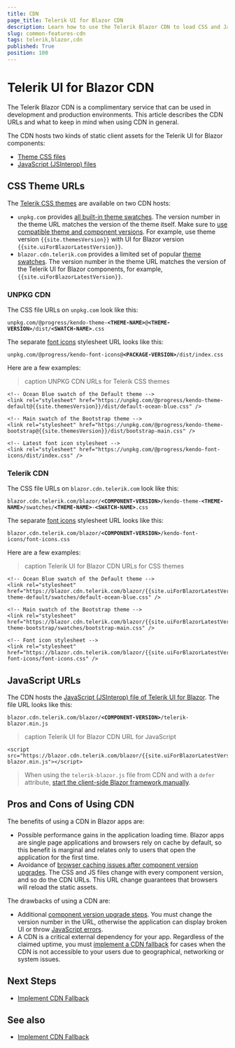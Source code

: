 ```yaml
---
title: CDN
page_title: Telerik UI for Blazor CDN
description: Learn how to use the Telerik Blazor CDN to load CSS and JavaScript files.
slug: common-features-cdn
tags: telerik,blazor,cdn
published: True
position: 100
---
```


# Telerik UI for Blazor CDN

The Telerik Blazor CDN is a complimentary service that can be used in development and production environments. This article describes the CDN URLs and what to keep in mind when using CDN in general.

The CDN hosts two kinds of static client assets for the Telerik UI for Blazor components:

* [Theme CSS files](#css-theme-urls)
* [JavaScript (JSInterop) files](#javascript-urls)


## CSS Theme URLs

The [Telerik CSS themes](slug:themes-overview) are available on two CDN hosts:

* `unpkg.com` provides [all built-in theme swatches](slug:themes-overview#what-is-a-swatch). The version number in the theme URL matches the version of the theme itself. Make sure to [use compatible theme and component versions](slug:themes-overview#compatibility-and-maintenance). For example, use theme version `{{site.themesVersion}}` with UI for Blazor version `{{site.uiForBlazorLatestVersion}}`.
* `blazor.cdn.telerik.com` provides a limited set of popular [theme swatches](slug:themes-overview#basics). The version number in the theme URL matches the version of the Telerik UI for Blazor components, for example, `{{site.uiForBlazorLatestVersion}}`.

### UNPKG CDN

The CSS file URLs on `unpkg.com` look like this:

<code>unpkg.com/@progress/kendo-theme-**&lt;THEME-NAME&gt;**@**&lt;THEME-VERSION&gt;**/dist/**&lt;SWATCH-NAME&gt;**.css</code>

The separate [font icons](slug:common-features-icons) stylesheet URL looks like this:

<code>unpkg.com/@progress/kendo-font-icons@**&lt;PACKAGE-VERSION&gt;**/dist/index.css</code>

Here are a few examples:

>caption UNPKG CDN URLs for Telerik CSS themes

<div class="skip-repl"></div>

````RAZOR
<!-- Ocean Blue swatch of the Default theme -->
<link rel="stylesheet" href="https://unpkg.com/@progress/kendo-theme-default@{{site.themesVersion}}/dist/default-ocean-blue.css" />

<!-- Main swatch of the Bootstrap theme -->
<link rel="stylesheet" href="https://unpkg.com/@progress/kendo-theme-bootstrap@{{site.themesVersion}}/dist/bootstrap-main.css" />

<!-- Latest font icon stylesheet -->
<link rel="stylesheet" href="https://unpkg.com/@progress/kendo-font-icons/dist/index.css" />
````

### Telerik CDN

The CSS file URLs on `blazor.cdn.telerik.com` look like this:

<code>blazor.cdn.telerik.com/blazor/**&lt;COMPONENT-VERSION&gt;**/kendo-theme-**&lt;THEME-NAME&gt;**/swatches/**&lt;THEME-NAME&gt;**-**&lt;SWATCH-NAME&gt;**.css</code>

The separate [font icons](slug:common-features-icons) stylesheet URL looks like this:

<code>blazor.cdn.telerik.com/blazor/**&lt;COMPONENT-VERSION&gt;**/kendo-font-icons/font-icons.css</code>

Here are a few examples:

>caption Telerik UI for Blazor CDN URLs for CSS themes

<div class="skip-repl"></div>

````RAZOR
<!-- Ocean Blue swatch of the Default theme -->
<link rel="stylesheet" href="https://blazor.cdn.telerik.com/blazor/{{site.uiForBlazorLatestVersion}}/kendo-theme-default/swatches/default-ocean-blue.css" />

<!-- Main swatch of the Bootstrap theme -->
<link rel="stylesheet" href="https://blazor.cdn.telerik.com/blazor/{{site.uiForBlazorLatestVersion}}/kendo-theme-bootstrap/swatches/bootstrap-main.css" />

<!-- Font icon stylesheet -->
<link rel="stylesheet" href="https://blazor.cdn.telerik.com/blazor/{{site.uiForBlazorLatestVersion}}/kendo-font-icons/font-icons.css" />
````


## JavaScript URLs

The CDN hosts the [JavaScript (JSInterop) file of Telerik UI for Blazor](slug:getting-started/what-you-need#javascript-file). The file URL looks like this:

<code>blazor.cdn.telerik.com/blazor/**&lt;COMPONENT-VERSION&gt;**/telerik-blazor.min.js</code>

>caption Telerik UI for Blazor CDN URL for JavaScript

<div class="skip-repl"></div>

````RAZOR
<script src="https://blazor.cdn.telerik.com/blazor/{{site.uiForBlazorLatestVersion}}/telerik-blazor.min.js"></script>
````

> When using the `telerik-blazor.js` file from CDN and with a `defer` attribute, [start the client-side Blazor framework manually](slug:getting-started/what-you-need#javascript-file).


## Pros and Cons of Using CDN

The benefits of using a CDN in Blazor apps are:

* Possible performance gains in the application loading time. Blazor apps are single page applications and browsers rely on cache by default, so this benefit is marginal and relates only to users that open the application for the first time.
* Avoidance of [browser caching issues after component version upgrades](slug:common-kb-browser-cache-buster). The CSS and JS files change with every component version, and so do the CDN URLs. This URL change guarantees that browsers will reload the static assets.

The drawbacks of using a CDN are:

* Additional [component version upgrade steps](slug:upgrade-tutorial). You must change the version number in the URL, otherwise the application can display broken UI or throw [JavaScript errors](slug:troubleshooting-js-errors).
* A CDN is a critical external dependency for your app. Regardless of the claimed uptime, you must [implement a CDN fallback](slug:common-kb-cdn-fallback) for cases when the CDN is not accessible to your users due to geographical, networking or system issues.


## Next Steps

* [Implement CDN Fallback](slug:common-kb-cdn-fallback)


## See also

* [Implement CDN Fallback](slug:common-kb-cdn-fallback)
